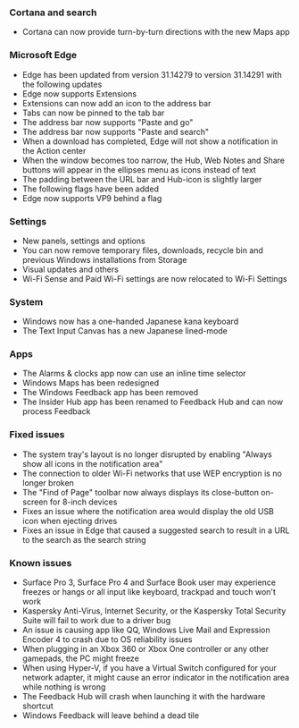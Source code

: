 ### Cortana and search
- Cortana can now provide turn-by-turn directions with the new Maps app

### Microsoft Edge
- Edge has been updated from version 31.14279 to version 31.14291 with the following updates
 - Edge now supports Extensions
 - Extensions can now add an icon to the address bar
 - Tabs can now be pinned to the tab bar
 - The address bar now supports "Paste and go"
 - The address bar now supports "Paste and search"
 - When a download has completed, Edge will not show a notification in the Action center
 - When the window becomes too narrow, the Hub, Web Notes and Share buttons will appear in the ellipses menu as icons instead of text
 - The padding between the URL bar and Hub-icon is slightly larger
- The following flags have been added
 - Edge now supports VP9 behind a flag

### Settings
- New panels, settings and options
 - You can now remove temporary files, downloads, recycle bin and previous Windows installations from Storage
- Visual updates and others
 - Wi-Fi Sense and Paid Wi-Fi settings are now relocated to Wi-Fi Settings

### System
- Windows now has a one-handed Japanese kana keyboard
- The Text Input Canvas has a new Japanese lined-mode

### Apps
- The Alarms & clocks app now can use an inline time selector
- Windows Maps has been redesigned
- The Windows Feedback app has been removed
- The Insider Hub app has been renamed to Feedback Hub and can now process Feedback

### Fixed issues
- The system tray's layout is no longer disrupted by enabling "Always show all icons in the notification area"
- The connection to older Wi-Fi networks that use WEP encryption is no longer broken
- The "Find of Page" toolbar now always displays its close-button on-screen for 8-inch devices
- Fixes an issue where the notification area would display the old USB icon when ejecting drives
- Fixes an issue in Edge that caused a suggested search to result in a URL to the search as the search string

### Known issues
- Surface Pro 3, Surface Pro 4 and Surface Book user may experience freezes or hangs or all input like keyboard, trackpad and touch won't work
- Kaspersky Anti-Virus, Internet Security, or the Kaspersky Total Security Suite will fail to work due to a driver bug
- An issue is causing app like QQ, Windows Live Mail and Expression Encoder 4 to crash due to OS reliability issues
- When plugging in an Xbox 360 or Xbox One controller or any other gamepads, the PC might freeze
- When using Hyper-V, if you have a Virtual Switch configured for your network adapter, it might cause an error indicator in the notification area while nothing is wrong
- The Feedback Hub will crash when launching it with the hardware shortcut
- Windows Feedback will leave behind a dead tile
